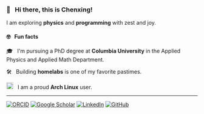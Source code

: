### 👋 &nbsp; Hi there, this is Chenxing!

I am exploring **physics** and **programming** with zest and joy.

#### 🤓 &nbsp; Fun facts

🎓 &nbsp; I'm pursuing a PhD degree at **Columbia University** in the Applied Physics and Applied Math Department.

🛠️ &nbsp; Building **homelabs** is one of my favorite pastimes.

<img src="https://archlinux.org/static/logos/archlinux-logo-dark-scalable.518881f04ca9.svg" alt="Arch Linux Logo" height="18"> &nbsp;   I am a proud **Arch Linux** user.

<!--
**chazeon/chazeon** is a ✨ _special_ ✨ repository because its `README.md` (this file) appears on your GitHub profile.

Here are some ideas to get you started:

- 🔭 I’m currently working on ...
- 🌱 I’m currently learning ...
- 👯 I’m looking to collaborate on ...
- 🤔 I’m looking for help with ...
- 💬 Ask me about ...
- 📫 How to reach me: ...
- 😄 Pronouns: ...
- ⚡ Fun fact: ...
-->

---

[![ORCID](https://img.shields.io/static/v1?label=ORCID&message=0000-0003-4116-6851&color=green&style=flat-square&logo=orcid)](https://orcid.org/0000-0003-4116-6851)
[![Google Scholar](https://img.shields.io/static/v1?label=&message=Google%20Scholar&color=gray&style=flat-square&logo=google-scholar)](https://scholar.google.com/citations?user=iMefCXUAAAAJ)
[![LinkedIn](https://img.shields.io/static/v1?label=&message=LinkedIn&color=0077B5&style=flat-square&logo=linkedin)](https://www.linkedin.com/in/chenxing-luo)
[![GitHub](https://img.shields.io/github/stars/chazeon?affiliations=COLLABORATOR&style=flat-square&logo=github)](https://github.com/chazeon)
